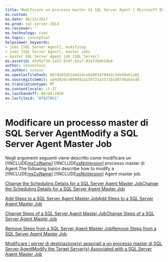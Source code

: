 ```yaml
---
title: Modificare un processo master di SQL Server Agent | Microsoft Docs
ms.custom: ''
ms.date: 06/13/2017
ms.prod: sql-server-2014
ms.reviewer: ''
ms.technology: ssms
ms.topic: conceptual
helpviewer_keywords:
- jobs [SQL Server Agent], modifying
- jobs [SQL Server Agent], master jobs
- master SQL Server Agent job [SQL Server]
ms.assetid: 4fd5e734-1a57-47d7-b3af-03a726b619a4
author: stevestein
ms.author: sstein
ms.openlocfilehash: 087dd85d21eb42dce62803d704d2c3de9de61a02
ms.sourcegitcommit: ad4d92dce894592a259721a1571b1d8736abacdb
ms.translationtype: MT
ms.contentlocale: it-IT
ms.lasthandoff: 08/04/2020
ms.locfileid: "87627051"
---
```

# <a name="modify-a-sql-server-agent-master-job"></a><span data-ttu-id="c77b7-102">Modificare un processo master di SQL Server Agent</span><span class="sxs-lookup"><span data-stu-id="c77b7-102">Modify a SQL Server Agent Master Job</span></span>
  <span data-ttu-id="c77b7-103">Negli argomenti seguenti viene descritto come modificare un [!INCLUDE[msCoName](../../includes/msconame-md.md)] [!INCLUDE[ssNoVersion](../../includes/ssnoversion-md.md)] processo master di Agent.</span><span class="sxs-lookup"><span data-stu-id="c77b7-103">The following topics describe how to modify a [!INCLUDE[msCoName](../../includes/msconame-md.md)] [!INCLUDE[ssNoVersion](../../includes/ssnoversion-md.md)] Agent master job.</span></span>  
  
 [<span data-ttu-id="c77b7-104">Change the Scheduling Details for a SQL Server Agent Master Job</span><span class="sxs-lookup"><span data-stu-id="c77b7-104">Change the Scheduling Details for a SQL Server Agent Master Job</span></span>](change-the-scheduling-details-for-a-sql-server-agent-master-job.md)  
  
 [<span data-ttu-id="c77b7-105">Add Steps to a SQL Server Agent Master Job</span><span class="sxs-lookup"><span data-stu-id="c77b7-105">Add Steps to a SQL Server Agent Master Job</span></span>](../object/add-steps-to-a-sql-server-agent-master-job.md)  
  
 [<span data-ttu-id="c77b7-106">Change Steps of a SQL Server Agent Master Job</span><span class="sxs-lookup"><span data-stu-id="c77b7-106">Change Steps of a SQL Server Agent Master Job</span></span>](change-steps-of-a-sql-server-agent-master-job.md)  
  
 [<span data-ttu-id="c77b7-107">Remove Steps from a SQL Server Agent Master Job</span><span class="sxs-lookup"><span data-stu-id="c77b7-107">Remove Steps from a SQL Server Agent Master Job</span></span>](remove-steps-from-a-sql-server-agent-master-job.md)  
  
 [<span data-ttu-id="c77b7-108">Modificare i server di destinazione&#40;s&#41; associati a un processo master di SQL Server Agent</span><span class="sxs-lookup"><span data-stu-id="c77b7-108">Modify the Target Server&#40;s&#41; Associated with a SQL Server Agent Master Job</span></span>](modify-the-target-server-s-associated-with-a-sql-server-agent-master-job.md)  
  
  
